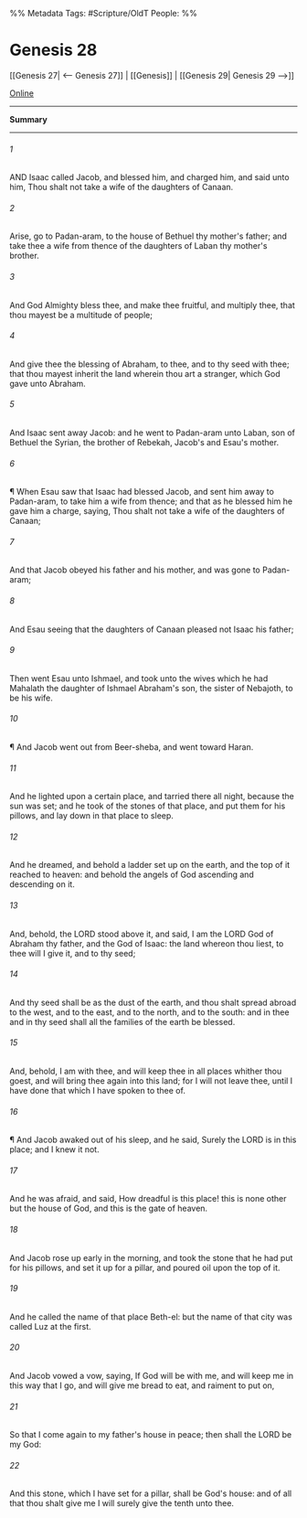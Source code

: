 

%% Metadata
Tags: #Scripture/OldT
People: 
%%
# Genesis 28
[[Genesis 27| <-- Genesis 27]] | [[Genesis]] | [[Genesis 29| Genesis 29 -->]]

[Online](https://churchofjesuschrist.org/study/scriptures/ot/gen/28?lang=eng)

---
__Summary__



---

###### 1
AND Isaac called Jacob, and blessed him, and charged him, and said unto him, Thou shalt not take a wife of the daughters of Canaan.
###### 2
Arise, go to Padan-aram, to the house of Bethuel thy mother's father; and take thee a wife from thence of the daughters of Laban thy mother's brother.
###### 3
And God Almighty bless thee, and make thee fruitful, and multiply thee, that thou mayest be a multitude of people;
###### 4
And give thee the blessing of Abraham, to thee, and to thy seed with thee; that thou mayest inherit the land wherein thou art a stranger, which God gave unto Abraham.
###### 5
And Isaac sent away Jacob: and he went to Padan-aram unto Laban, son of Bethuel the Syrian, the brother of Rebekah, Jacob's and Esau's mother.
###### 6
¶ When Esau saw that Isaac had blessed Jacob, and sent him away to Padan-aram, to take him a wife from thence; and that as he blessed him he gave him a charge, saying, Thou shalt not take a wife of the daughters of Canaan;
###### 7
And that Jacob obeyed his father and his mother, and was gone to Padan-aram;
###### 8
And Esau seeing that the daughters of Canaan pleased not Isaac his father;
###### 9
Then went Esau unto Ishmael, and took unto the wives which he had Mahalath the daughter of Ishmael Abraham's son, the sister of Nebajoth, to be his wife.
###### 10
¶ And Jacob went out from Beer-sheba, and went toward Haran.
###### 11
And he lighted upon a certain place, and tarried there all night, because the sun was set; and he took of the stones of that place, and put them for his pillows, and lay down in that place to sleep.
###### 12
And he dreamed, and behold a ladder set up on the earth, and the top of it reached to heaven: and behold the angels of God ascending and descending on it.
###### 13
And, behold, the LORD stood above it, and said, I am the LORD God of Abraham thy father, and the God of Isaac: the land whereon thou liest, to thee will I give it, and to thy seed;
###### 14
And thy seed shall be as the dust of the earth, and thou shalt spread abroad to the west, and to the east, and to the north, and to the south: and in thee and in thy seed shall all the families of the earth be blessed.
###### 15
And, behold, I am with thee, and will keep thee in all places whither thou goest, and will bring thee again into this land; for I will not leave thee, until I have done that which I have spoken to thee of.
###### 16
¶ And Jacob awaked out of his sleep, and he said, Surely the LORD is in this place; and I knew it not.
###### 17
And he was afraid, and said, How dreadful is this place! this is none other but the house of God, and this is the gate of heaven.
###### 18
And Jacob rose up early in the morning, and took the stone that he had put for his pillows, and set it up for a pillar, and poured oil upon the top of it.
###### 19
And he called the name of that place Beth-el: but the name of that city was called Luz at the first.
###### 20
And Jacob vowed a vow, saying, If God will be with me, and will keep me in this way that I go, and will give me bread to eat, and raiment to put on,
###### 21
So that I come again to my father's house in peace; then shall the LORD be my God:
###### 22
And this stone, which I have set for a pillar, shall be God's house: and of all that thou shalt give me I will surely give the tenth unto thee.



